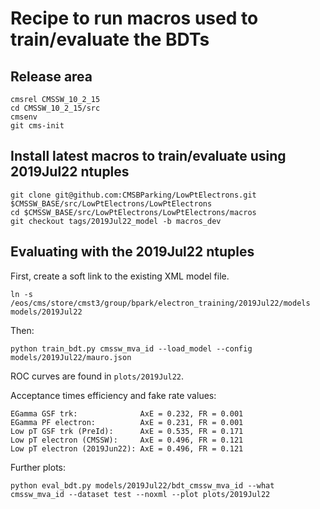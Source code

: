 # Recipe to run macros used to train/evaluate the BDTs 

## Release area

```
cmsrel CMSSW_10_2_15
cd CMSSW_10_2_15/src
cmsenv
git cms-init
```

## Install latest macros to train/evaluate using 2019Jul22 ntuples

```
git clone git@github.com:CMSBParking/LowPtElectrons.git $CMSSW_BASE/src/LowPtElectrons/LowPtElectrons
cd $CMSSW_BASE/src/LowPtElectrons/LowPtElectrons/macros
git checkout tags/2019Jul22_model -b macros_dev
```

## Evaluating with the 2019Jul22 ntuples

First, create a soft link to the existing XML model file.

```
ln -s /eos/cms/store/cmst3/group/bpark/electron_training/2019Jul22/models models/2019Jul22
```

Then:

```
python train_bdt.py cmssw_mva_id --load_model --config models/2019Jul22/mauro.json
```

ROC curves are found in ```plots/2019Jul22```. 

Acceptance times efficiency and fake rate values:

```
EGamma GSF trk:              AxE = 0.232, FR = 0.001
EGamma PF electron:          AxE = 0.231, FR = 0.001
Low pT GSF trk (PreId):      AxE = 0.535, FR = 0.171
Low pT electron (CMSSW):     AxE = 0.496, FR = 0.121
Low pT electron (2019Jun22): AxE = 0.496, FR = 0.121
```

Further plots:

```
python eval_bdt.py models/2019Jul22/bdt_cmssw_mva_id --what cmssw_mva_id --dataset test --noxml --plot plots/2019Jul22
```
